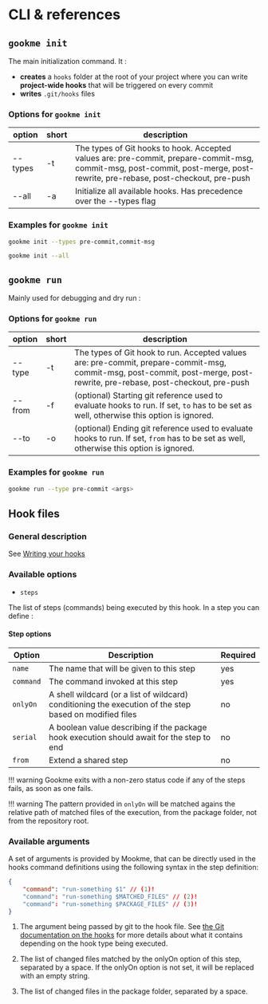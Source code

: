 # CLI & references

## `gookme init`

The main initialization command. It :

- **creates** a `hooks` folder at the root of your project where you can write **project-wide hooks** that will be triggered on every commit
- **writes** `.git/hooks` files

### Options for `gookme init`

| option  | short | description |
|---------|-------|-------|
| --types | -t    | The types of Git hooks to hook. Accepted values are: pre-commit,  prepare-commit-msg, commit-msg,  post-commit, post-merge, post-rewrite,  pre-rebase, post-checkout, pre-push |
| --all   | -a    | Initialize all available hooks. Has precedence over the --types flag |

### Examples for `gookme init`

```sh title="Initialize Gookme with pre-commit and commit-msg hooks"
gookme init --types pre-commit,commit-msg
```

```sh title="Initialize Gookme with all available hooks"
gookme init --all
```

## `gookme run`

Mainly used for debugging and dry run :

### Options for `gookme run`

| option  | short | description |
|---------|-------|-------|
| --type | -t    | The types of Git hook to run. Accepted values are: pre-commit,  prepare-commit-msg, commit-msg,  post-commit, post-merge, post-rewrite,  pre-rebase, post-checkout, pre-push |
| --from   | -f    | (optional) Starting git reference used to evaluate hooks to run. If set, `to` has to be set as well, otherwise this option is ignored. |
| --to   | -o    | (optional) Ending git reference used to evaluate hooks to run. If set, `from` has to be set as well, otherwise this option is ignored. |

### Examples for `gookme run`

```sh title="Run all hooks for the pre-commit type"
gookme run --type pre-commit <args>
```

## Hook files

### General description

See [Writing your hooks](getting-started.md#writing-your-hooks)

### Available options

- `steps`

The list of steps (commands) being executed by this hook. In a step you can define :

#### Step options

| Option        | Description           | Required  |
| ------------- | ------------- | ------|
| `name`      | The name that will be given to this step | yes |
| `command`      | The command invoked at this step |   yes |
| `onlyOn` | A shell wildcard (or a list of wildcard) conditioning the execution of the step based on modified files      |    no |
| `serial` | A boolean value describing if the package hook execution should await for the step to end |    no |
| `from` | Extend a shared step |    no |

!!! warning
    Gookme exits with a non-zero status code if any of the steps fails, as soon as one fails.

!!! warning
    The pattern provided in `onlyOn` will be matched agains the relative path of matched files of the execution, from the package folder, not from the repository root.

### Available arguments

A set of arguments is provided by Mookme, that can be directly used in the hooks command definitions using the following syntax in the step definition:

````json title="hooks/commit-msg.json"
{
    "command": "run-something $1" // (1)!
    "command": "run-something $MATCHED_FILES" // (2)!
    "command": "run-something $PACKAGE_FILES" // (3)!
}
````

1. The argument being passed by git to the hook file. See [the Git documentation on the hooks](https://git-scm.com/book/en/v2/Customizing-Git-Git-Hooks) for more details about what it contains depending on the hook type being executed.

2. The list of changed files matched by the onlyOn option of this step, separated by a space. If the onlyOn option is not set, it will be replaced with an empty string.

3. The list of changed files in the package folder, separated by a space.
